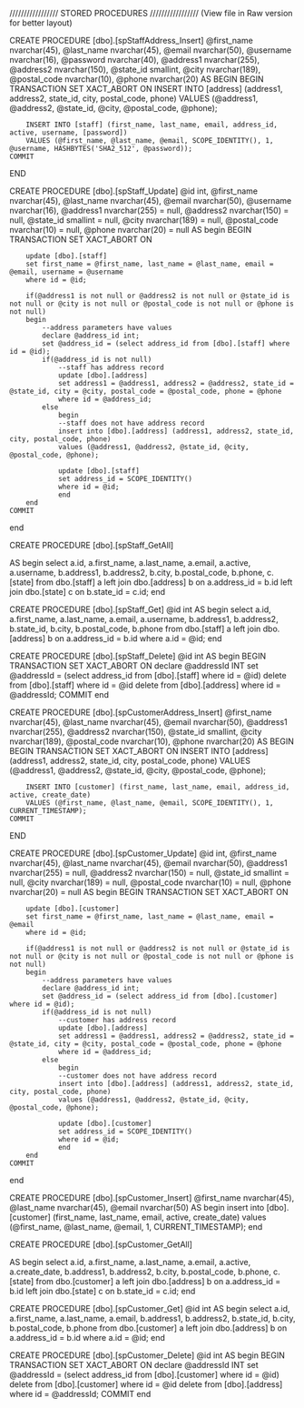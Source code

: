 /////////////////
STORED PROCEDURES
/////////////////
(View file in Raw version for better layout)

CREATE PROCEDURE [dbo].[spStaffAddress_Insert]
	@first_name nvarchar(45),
	@last_name nvarchar(45),
	@email nvarchar(50),
	@username nvarchar(16),
	@password nvarchar(40),
	@address1 nvarchar(255),
	@address2 nvarchar(150),
	@state_id smallint,
	@city nvarchar(189),
	@postal_code nvarchar(10),
	@phone nvarchar(20)
AS
BEGIN
	BEGIN TRANSACTION
		SET XACT_ABORT ON
		INSERT INTO [address] (address1, address2, state_id, city, postal_code, phone)
		VALUES (@address1, @address2, @state_id, @city, @postal_code, @phone);

		INSERT INTO [staff] (first_name, last_name, email, address_id, active, username, [password])
		VALUES (@first_name, @last_name, @email, SCOPE_IDENTITY(), 1, @username, HASHBYTES('SHA2_512', @password));
	COMMIT
END

CREATE PROCEDURE [dbo].[spStaff_Update]
	@id int,
	@first_name nvarchar(45),
	@last_name nvarchar(45),
	@email nvarchar(50),
	@username nvarchar(16),
	@address1 nvarchar(255) = null,
	@address2 nvarchar(150) = null,
	@state_id smallint = null,
	@city nvarchar(189) = null,
	@postal_code nvarchar(10) = null,
	@phone nvarchar(20) = null
AS
begin
	BEGIN TRANSACTION
		SET XACT_ABORT ON

		update [dbo].[staff] 
		set first_name = @first_name, last_name = @last_name, email = @email, username = @username
		where id = @id;

		if(@address1 is not null or @address2 is not null or @state_id is not null or @city is not null or @postal_code is not null or @phone is not null)
		begin
			--address parameters have values
			declare @address_id int;
			set @address_id = (select address_id from [dbo].[staff] where id = @id);
			if(@address_id is not null)
				--staff has address record
				update [dbo].[address] 
				set address1 = @address1, address2 = @address2, state_id = @state_id, city = @city, postal_code = @postal_code, phone = @phone
				where id = @address_id;
			else
				begin
				--staff does not have address record
				insert into [dbo].[address] (address1, address2, state_id, city, postal_code, phone)
				values (@address1, @address2, @state_id, @city, @postal_code, @phone);

				update [dbo].[staff]
				set address_id = SCOPE_IDENTITY()
				where id = @id;
				end
		end
	COMMIT
end

CREATE PROCEDURE [dbo].[spStaff_GetAll]

AS
begin
	select a.id, a.first_name, a.last_name, a.email, a.active, a.username, b.address1, b.address2, b.city, b.postal_code, b.phone, c.[state]
	from dbo.[staff] a 
	left join dbo.[address] b
	on a.address_id = b.id
	left join dbo.[state] c
	on b.state_id = c.id;
end

CREATE PROCEDURE [dbo].[spStaff_Get]
	@id int
AS
begin
	select a.id, a.first_name, a.last_name, a.email, a.username, b.address1, b.address2, b.state_id, b.city, b.postal_code, b.phone
	from dbo.[staff] a 
	left join dbo.[address] b
	on a.address_id = b.id
	where a.id = @id;
end

CREATE PROCEDURE [dbo].[spStaff_Delete]
	@id int
AS
begin
BEGIN TRANSACTION
	SET XACT_ABORT ON
	declare @addressId INT
	set @addressId = (select address_id from [dbo].[staff] where id = @id)
	delete from [dbo].[staff] where id = @id
	delete from [dbo].[address] where id = @addressId;
	COMMIT
end

CREATE PROCEDURE [dbo].[spCustomerAddress_Insert]
	@first_name nvarchar(45),
	@last_name nvarchar(45),
	@email nvarchar(50),
	@address1 nvarchar(255),
	@address2 nvarchar(150),
	@state_id smallint,
	@city nvarchar(189),
	@postal_code nvarchar(10),
	@phone nvarchar(20)
AS
BEGIN
	BEGIN TRANSACTION
		SET XACT_ABORT ON
		INSERT INTO [address] (address1, address2, state_id, city, postal_code, phone)
		VALUES (@address1, @address2, @state_id, @city, @postal_code, @phone);

		INSERT INTO [customer] (first_name, last_name, email, address_id, active, create_date)
		VALUES (@first_name, @last_name, @email, SCOPE_IDENTITY(), 1, CURRENT_TIMESTAMP);
	COMMIT
END

CREATE PROCEDURE [dbo].[spCustomer_Update]
	@id int,
	@first_name nvarchar(45),
	@last_name nvarchar(45),
	@email nvarchar(50),
	@address1 nvarchar(255) = null,
	@address2 nvarchar(150) = null,
	@state_id smallint = null,
	@city nvarchar(189) = null,
	@postal_code nvarchar(10) = null,
	@phone nvarchar(20) = null
AS
begin
	BEGIN TRANSACTION
		SET XACT_ABORT ON

		update [dbo].[customer] 
		set first_name = @first_name, last_name = @last_name, email = @email
		where id = @id;

		if(@address1 is not null or @address2 is not null or @state_id is not null or @city is not null or @postal_code is not null or @phone is not null)
		begin
			--address parameters have values
			declare @address_id int;
			set @address_id = (select address_id from [dbo].[customer] where id = @id);
			if(@address_id is not null)
				--customer has address record
				update [dbo].[address] 
				set address1 = @address1, address2 = @address2, state_id = @state_id, city = @city, postal_code = @postal_code, phone = @phone
				where id = @address_id;
			else
				begin
				--customer does not have address record
				insert into [dbo].[address] (address1, address2, state_id, city, postal_code, phone)
				values (@address1, @address2, @state_id, @city, @postal_code, @phone);

				update [dbo].[customer]
				set address_id = SCOPE_IDENTITY()
				where id = @id;
				end
		end
	COMMIT
end

CREATE PROCEDURE [dbo].[spCustomer_Insert]
	@first_name nvarchar(45),
	@last_name nvarchar(45),
	@email nvarchar(50)
AS
begin
	insert into [dbo].[customer] (first_name, last_name, email, active, create_date)
	values (@first_name, @last_name, @email, 1, CURRENT_TIMESTAMP);
end

CREATE PROCEDURE [dbo].[spCustomer_GetAll]

AS
begin
	select a.id, a.first_name, a.last_name, a.email, a.active, a.create_date, b.address1, b.address2, b.city, b.postal_code, b.phone, c.[state]
	from dbo.[customer] a 
	left join dbo.[address] b
	on a.address_id = b.id
	left join dbo.[state] c
	on b.state_id = c.id;
end

CREATE PROCEDURE [dbo].[spCustomer_Get]
	@id int
AS
begin
	select a.id, a.first_name, a.last_name, a.email, b.address1, b.address2, b.state_id, b.city, b.postal_code, b.phone
	from dbo.[customer] a 
	left join dbo.[address] b
	on a.address_id = b.id
	where a.id = @id;
end

CREATE PROCEDURE [dbo].[spCustomer_Delete]
	@id int
AS
begin
BEGIN TRANSACTION
	SET XACT_ABORT ON
	declare @addressId INT
	set @addressId = (select address_id from [dbo].[customer] where id = @id)
	delete from [dbo].[customer] where id = @id
	delete from [dbo].[address] where id = @addressId;
	COMMIT
end
